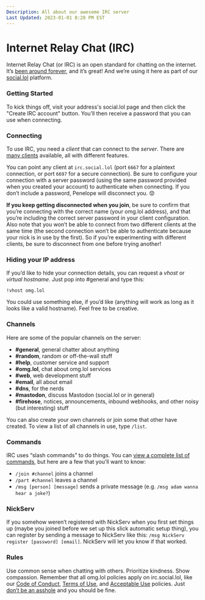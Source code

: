 ```yaml
---
Description: All about our awesome IRC server
Last Updated: 2023-01-01 8:28 PM EST
---
```


# Internet Relay Chat (IRC)

Internet Relay Chat (or IRC) is an open standard for chatting on the internet. It’s [been around forever](https://en.wikipedia.org/wiki/Internet_Relay_Chat), and it’s great! And we’re using it here as part of our [social.lol](/help/social.lol) platform.

### Getting Started

To kick things off, visit your address's social.lol page and then click the "Create IRC account" button. You’ll then receive a password that you can use when connecting.

### Connecting

To use IRC, you need a _client_ that can connect to the _server_. There are [many clients](/info/extra/irc-clients) available, all with different features.

You can point any client at `irc.social.lol` (port `6667` for a plaintext connection, or port `6697` for a secure connection). Be sure to configure your connection with a server password (using the same password provided when you created your account) to authenticate when connecting. If you don’t include a password, Penelope will disconnect you. 😟

<div class="container yellow-2-bg gray-9-fg">

**If you keep getting disconnected when you join**, be sure to confirm that you’re connecting with the correct name (your omg.lol address), and that you’re including the correct server password in your client configuration. Also note that you won’t be able to connect from two different clients at the same time (the second connection won’t be able to authenticate because your nick is in use by the first). So if you’re experimenting with different clients, be sure to disconnect from one before trying another! 

</div>

### Hiding your IP address

If you’d like to hide your connection details, you can request a _vhost_ or _virtual hostname_. Just pop into #general and type this:

`!vhost omg.lol`

You could use something else, if you’d like (anything will work as long as it looks like a valid hostname). Feel free to be creative.

### Channels

Here are some of the popular channels on the server:

  * **#general**, general chatter about anything
  * **#random**, random or off-the-wall stuff
  * **#help**, customer service and support
  * **#omg.lol**, chat about omg.lol services
  * **#web**, web development stuff
  * **#email**, all about email
  * **#dns**, for the nerds
  * **#mastodon**, discuss Mastodon (social.lol or in general)
  * **#firehose**, notices, announcements, inbound webhooks, and other noisy (but interesting) stuff

You can also create your own channels or join some that other have created. To view a list of all channels in use, type `/list`.

### Commands

IRC uses “slash commands” to do things. You can [view a complete list of commands](https://en.wikipedia.org/wiki/List_of_Internet_Relay_Chat_commands), but here are a few that you’ll want to know:

  * `/join #channel` joins a channel
  * `/part #channel` leaves a channel
  * `/msg [person] [message]` sends a private message (e.g. `/msg adam wanna hear a joke?`)

### NickServ

If you somehow weren’t registered with NickServ when you first set things up (maybe you joined before we set up this slick automatic setup thing), you can register by sending a message to NickServ like this: `/msg NickServ register [password] [email]`. NickServ will let you know if that worked.

### Rules

Use common sense when chatting with others. Prioritize kindness. Show compassion. Remember that all omg.lol policies apply on irc.social.lol, like our [Code of Conduct](/info/code-of-conduct), [Terms of Use](/info/legal), and [Acceptable Use](/info/legal) policies. Just [don’t be an asshole](https://asshole.fyi) and you should be fine.
